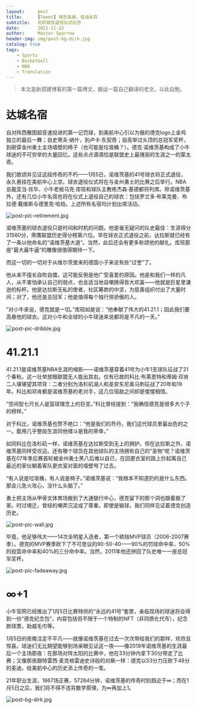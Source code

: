 ```yaml
---
layout:     post
title:      [Tweet] 球衣高悬，佳话长存
subtitle:   司机球衣退役仪式纪念
date:       2021-11-22
author:     Master Sparrow
header-img: img/post-bg-dirk.jpg
catalog: true
tags:
    - Sports
    - Basketball
    - NBA
    - Translation
---
```


>本文是新搭建博客的第一篇博文，搬运一篇自己翻译的老文，以此自勉。

# 达城名宿

自对阵西雅图超音速投进的第一记罚球，到美航中心引以为傲的德克logo上金鸡独立的最后一舞；自史蒂夫·纳什，到卢卡·东契奇；自高举过头顶的总冠军奖杯，到砸穿金州勇士主场墙壁的椅子（也可能是垃圾桶？）。德克·诺维茨基构成了小牛球迷的不可穷举的大量回忆。这些点点滴滴恰是联盟史上最瑰丽的生涯之一的蒙太奇。

我们歌颂并见证这段传奇的不朽——1月5日，诺维茨基的41号球衣将正式退役，永久悬挂在美航中心上空。球衣退役仪式将在与金州勇士的比赛之后举行。NBA总裁亚当·肖华、小牛老板马克·库班和球队主教练杰森·基德都将列席。除诺维茨基外，还有几位小牛名宿也将在仪式上退役自己的球衣：包括罗兰多·布莱克曼、布拉德·戴维斯与德里克·哈珀。上述所有名宿均计划出席活动。

![post-pic-retirement.jpg](https://s2.loli.net/2024/05/23/SyzHfwT1eNthGan.webp)

诺维茨基的球衣退役只是时间和时机的问题。他是毫无疑问的队史最佳：生涯得分31560分，荣膺联盟历史得分榜第六位。早在球衣正式退役之前，达拉斯就已经有了一条以他命名的“诺维茨基大道“。当然，此后还会有更多称颂他的献礼。库班那座“最大最牛逼”的雕像很值得期待一下。

而这一切的一切对于从维尔茨堡来的德国小子来说有些“过誉”了。

他从来不擅长自吹自擂，这可能反倒是他广受喜爱的原因。他是和我们一样的凡人，从不害怕承认自己的弱点，也会适当地自嘲换得皆大欢喜——他就是巨星里谦逊的标杆。他是达拉斯无私的使者，社区筹款的中坚，为慈善组织付出了大量时间；对了，他还是总冠军；他是值得每个独行侠骄傲的人。

“对小牛来说，德克就是一切。”库班如是说：“他奉献了伟大的41.21.1；因此我们要高悬他的球衣。这对小牛和全球的小牛球迷来说都将是不凡的一天。”

![post-pic-dribble.jpg](https://s2.loli.net/2024/05/23/JHS9iQIxeD6PRyW.webp)

# 41.21.1

41.21.1是诺维茨基NBA生涯的缩影——诺维茨基穿着41号为小牛1支球队征战了21个春秋。这一壮举放眼联盟无人能出其右。仅有已故的科比·布莱恩特和蒂姆·邓肯二人堪堪望其项背：二者分别为洛杉矶湖人和圣安东尼奥马刺征战了20年和19年。科比和邓肯都是诺维茨基的老对手，这几位宿敌之间却是惺惺相惜。

“空间型七尺长人是篮球理念上的巨变。”科比曾经提到：“我确信德克是很多大个子的榜样。”

对于科比，诺维茨基也赞不绝口：“他是我们的乔丹，我们这代球员里最出色的之一。能用几乎整段生涯同他缠斗是我的荣幸。”

如同科比在洛杉矶一样，诺维茨基在达拉斯受到无上的拥护。但在达拉斯之外，诺维茨基同样受欢迎。还有哪个球员在其他球队的主场拥有自己的“圣物”呢？诺维茨基在07年季后赛首轮被金州勇士黑八后难以自已，在回更衣室的路上抄起离自己最近的家伙朝着客队更衣室对面的墙壁甩了过去。

“有人说是垃圾桶，有人说是椅子。”诺维茨基说：“我根本不知道扔的是什么东西。那会儿急火攻心，没什么头脑了。”

勇士把主场从甲骨文体育场搬到了大通银行中心，德克留下的那个洞也跟着搬了家。时过境迁，曾经的嘲弄沉淀成了尊重。即使是输球，我们同样见证着德克创造历史。

![post-pic-wall.jpg](https://s2.loli.net/2024/05/23/61b9Irz82JfiGku.webp)

毕竟，他足够伟大——14次全明星入选者，第一个欧陆MVP球员（2006-2007赛季）。德克的MVP赛季砍下了不可思议的90-50-40——90%的罚球命中率，50%的投篮命中率和40%的三分命中率。当然，2011年他还拼回了队史唯一一座总冠军奖杯。

![post-pic-fadeaway.jpg](https://s2.loli.net/2024/05/23/maAoPWdqzXSkCs7.webp)

# ∞+1

小牛官网已经推出了1月5日比赛特供的“永远的41号“套票，亲临现场的球迷将会得到一份”德克纪念包“，内容包括但不限于一个特制的NFT（非同质化代币），纪念款球票，助威毛巾等。

1月5日的夜晚注定不平凡——就像诺维茨基在过去一次次带给我们的那样，欢欣且惊喜。球迷们无比期望能够到场亲眼见证这一夜——像2019年诺维茨基的生涯最后一个主场那夜：在那场对阵太阳的比赛中，他在33分钟内拿下30分带走了比赛；又像那夜跟特雷西·麦克格雷迪史诗般的对飙一样：德克以53分力压砍下48分的麦迪，给美航中心的历史添上传奇的一笔。

21年职业生涯，1667场正赛，57264分钟，诺维茨基的传奇时刻趋近于∞；而在1月5日之后，我们将不得不违背数学原理，为∞再加上1。

![post-bg-dirk.jpg](https://s2.loli.net/2024/05/23/MYT5rXkgvodKzl2.webp)


